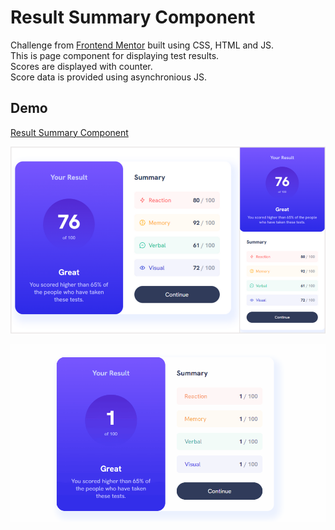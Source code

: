 # Result Summary Component

Challenge from [Frontend Mentor](https://www.frontendmentor.io/challenges/results-summary-component-CE_K6s0maV/hub) built using CSS, HTML and JS.<br>
This is page component for displaying test results.<br>
Scores are displayed with counter.<br>
Score data is provided using asynchronious JS.

## Demo

[Result Summary Component](https://result-summary-com.netlify.app/)

![Image](screen.png)

![Main](/result-summary.gif)
